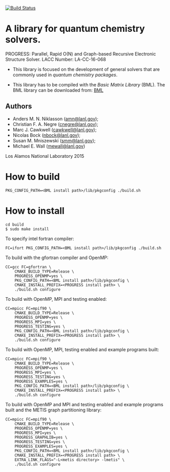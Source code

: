 [![Build Status](https://travis-ci.org/lanl/qmd-progress.svg?branch=master)](https://travis-ci.org/lanl/qmd-progress)

A library for quantum chemistry solvers.
=======================================

PROGRESS: Parallel, Rapid O(N) and Graph-based Recursive Electronic Structure
Solver. LACC Number: LA-CC-16-068

  - This library is focused on the development of general solvers that are
    commonly used in _quantum chemistry packages_.

  - This library has to be compiled with the _Basic Matrix Library_  (BML).
    The BML library can be downloaded from: [BML](https://github.com/qmmd/bml)


Authors
-------

- Anders M. N. Niklasson (<amn@lanl.gov>);
- Christian F. A. Negre (<cnegre@lanl.gov>);
- Marc J. Cawkwell (<cawkwell@lanl.gov>);
- Nicolas Bock (<nbock@lanl.gov>);
- Susan M. Mniszewski (<smm@lanl.gov>);
- Michael E. Wall (<mewall@lanl.gov>)

Los Alamos National Laboratory 2015

How to build
============

    PKG_CONFIG_PATH=<BML install path>/lib/pkgconfig ./build.sh

How to install
==============

    cd build
    $ sudo make install

To specify intel fortran compiler:

    FC=ifort PKG_CONFIG_PATH=<BML install path>/lib/pkgconfig ./build.sh

To build with the gfortran compiler and OpenMP:

    CC=gcc FC=gfortran \
        CMAKE_BUILD_TYPE=Release \
        PROGRESS_OPENMP=yes \
        PKG_CONFIG_PATH=<BML install path>/lib/pkgconfig \
        CMAKE_INSTALL_PREFIX=<PROGRESS install path> \
        ./build.sh configure

To build with OpenMP, MPI and testing enabled:

    CC=mpicc FC=mpif90 \
        CMAKE_BUILD_TYPE=Release \
        PROGRESS_OPENMP=yes \
        PROGRESS_MPI=yes \
        PROGRESS_TESTING=yes \
        PKG_CONFIG_PATH=<BML install path>/lib/pkgconfig \
        CMAKE_INSTALL_PREFIX=<PROGRESS install path> \
        ./build.sh configure

To build with OpenMP, MPI, testing enabled and example programs built:

	CC=mpicc FC=mpif90 \
	    CMAKE_BUILD_TYPE=Release \
	    PROGRESS_OPENMP=yes \
	    PROGRESS_MPI=yes \
	    PROGRESS_TESTING=yes \
	    PROGRESS_EXAMPLES=yes \
	    PKG_CONFIG_PATH=<BML install path>/lib/pkgconfig \
	    CMAKE_INSTALL_PREFIX=<PROGRESS install path> \
	    ./build.sh configure

To build with OpenMP and MPI and testing enabled and example programs built
and the METIS graph partitioning library:

	CC=mpicc FC=mpif90 \
	    CMAKE_BUILD_TYPE=Release \
	    PROGRESS_OPENMP=yes \
	    PROGRESS_MPI=yes \
	    PROGRESS_GRAPHLIB=yes \
	    PROGRESS_TESTING=yes \
	    PROGRESS_EXAMPLES=yes \
	    PKG_CONFIG_PATH=<BML install path>/lib/pkgconfig \
	    CMAKE_INSTALL_PREFIX=<PROGRESS install path> \
	    EXTRA_LINK_FLAGS="-L<metis directory> -lmetis" \
	    ./build.sh configure
